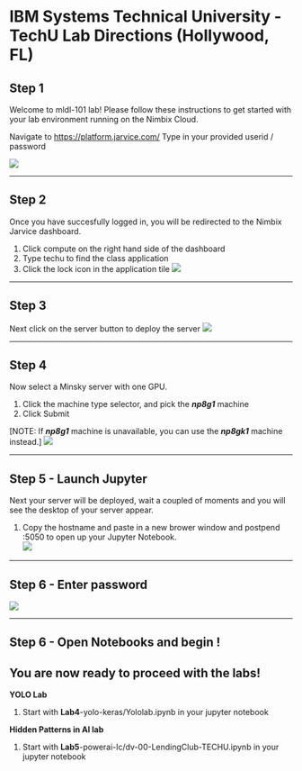 # IBM Systems Technical University - TechU Lab Directions (Hollywood, FL)

## Step 1
Welcome to mldl-101 lab!  Please follow these instructions to get started with your lab environment running on the Nimbix Cloud.

  Navigate to https://platform.jarvice.com/
  Type in your provided userid / password
  
![](https://github.com/dustinvanstee/random-public-files/raw/master/ss1.png)

---
## Step 2 
Once you have succesfully logged in, you will be redirected to the Nimbix Jarvice dashboard.  
1.  Click compute on the right hand side of the dashboard
2.  Type techu to find the class application
3.  Click the lock icon in the application tile
![](https://github.com/dustinvanstee/random-public-files/raw/master/ss2.png)

---
## Step 3
Next click on the server button to deploy the server
![](https://github.com/dustinvanstee/random-public-files/raw/master/ss3.png)

---
## Step 4
Now select a Minsky server with one GPU.  
1.  Click the machine type selector, and pick the ***np8g1*** machine    
2.  Click Submit

[NOTE: If ***np8g1*** machine is unavailable, you can use the  ***np8gk1*** machine instead.]
![](https://github.com/dustinvanstee/random-public-files/raw/master/ss4.png)

---
## Step 5 - Launch Jupyter  
Next your server will be deployed, wait a coupled of moments and you will see the desktop of your server appear.
1.  Copy the hostname and paste in a new brower window and postpend :5050 to open up your Jupyter Notebook.  
![](https://github.com/dustinvanstee/random-public-files/raw/master/ss8.png)

---
## Step 6 - Enter password
![](https://github.com/dustinvanstee/random-public-files/raw/master/ss10.png)

---
## Step 6 - Open Notebooks and begin !

## You are now ready to proceed with the labs!

**YOLO Lab** 
   1. Start with **Lab4**-yolo-keras/Yololab.ipynb in your jupyter notebook

**Hidden Patterns in AI lab**
  1. Start with **Lab5**-powerai-lc/dv-00-LendingClub-TECHU.ipynb in your jupyter notebook



